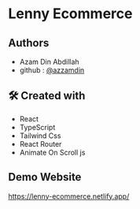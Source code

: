 
# Lenny Ecommerce


## Authors

- Azam Din Abdillah
- github : [@azzamdin](https://github.com/azzamdinabdillah)




## 🛠 Created with
- React
- TypeScript
- Tailwind Css
- React Router
- Animate On Scroll js



## Demo Website

https://lenny-ecommerce.netlify.app/

